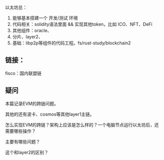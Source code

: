 以太坊总：



1. 能够基本搭建一个 开发/测试 环境
2. 代码相关：solidity语法里面 && 实现其他token，比如 ICO、NFT、DeFi
3. 其他组件：oracle、
4. 分片、layer2、
5. 基础：libp2p等组件的代码工程。fs/rust-study/blockchain2



## 链接：

fisco：国内联盟链





## 疑问

本篇记录EVM的跨链问题。

其他的还有波卡、cosmos等其他layer1主链。



怎么实现EVM的跨链？架构上应该是怎么样的？一个电脑节点运行以太坊后，还需要哪些操作？

主要有哪些问题？

这个和layer2的区别？